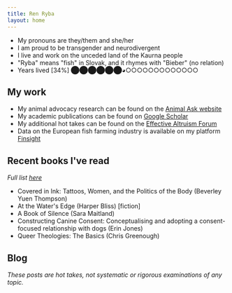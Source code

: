 ```yaml
---
title: Ren Ryba
layout: home
---
```


* My pronouns are they/them and she/her
* I am proud to be transgender and neurodivergent
* I live and work on the unceded land of the Kaurna people
* "Ryba" means "fish" in Slovak, and it rhymes with "Bieber" (no relation)
* Years lived [34%] ⬤⬤⬤⬤⬤⬤◕○○○○○○○○○○○○○

## My work
* My animal advocacy research can be found on the [Animal Ask website](https://www.animalask.org/research)
* My academic publications can be found on [Google Scholar](https://www.scholar.google.com/citations?hl=en&user=hCCZcZYAAAAJ&view_op=list_works&sortby=pubdate)
* My additional hot takes can be found on the [Effective Altruism Forum](https://forum.effectivealtruism.org/users/ren-ryba)
* Data on the European fish farming industry is available on my platform [Finsight](https://finsight.fish)  

## Recent books I've read
*Full list [here](books.html)*  
* Covered in Ink: Tattoos, Women, and the Politics of the Body (Beverley Yuen Thompson)
* At the Water's Edge (Harper Bliss) [fiction]
* A Book of Silence (Sara Maitland)
* Constructing Canine Consent: Conceptualising and adopting a consent-focused relationship with dogs (Erin Jones)
* Queer Theologies: The Basics (Chris Greenough)

## Blog  
*These posts are hot takes, not systematic or rigorous examinations of any topic.*
